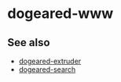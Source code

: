 # dogeared-www

## See also

* [dogeared-extruder](https://github.com/straup/dogeared-extruder)
* [dogeared-search](https://github.com/straup/dogeared-search)

